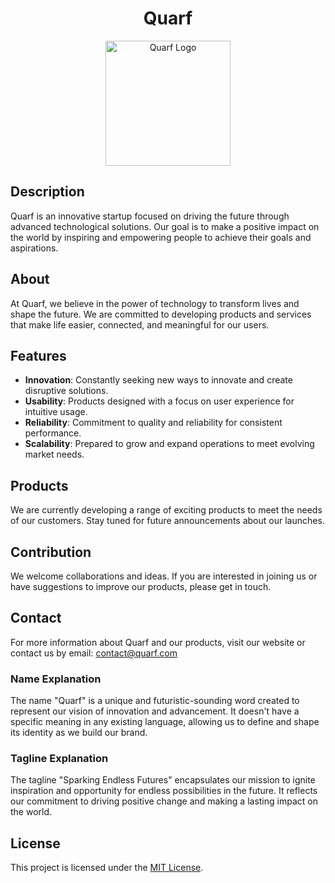 <div align="center">
  <h1>Quarf</h1>
  <img src="https://github.com/caoslourenco/quarf/assets/18141491/c8c54f89-0c8f-40b4-96c0-d47f4e204883" alt="Quarf Logo" width="200"/>
</div>

## Description
Quarf is an innovative startup focused on driving the future through advanced technological solutions. Our goal is to make a positive impact on the world by inspiring and empowering people to achieve their goals and aspirations.

## About
At Quarf, we believe in the power of technology to transform lives and shape the future. We are committed to developing products and services that make life easier, connected, and meaningful for our users.

## Features
- **Innovation**: Constantly seeking new ways to innovate and create disruptive solutions.
- **Usability**: Products designed with a focus on user experience for intuitive usage.
- **Reliability**: Commitment to quality and reliability for consistent performance.
- **Scalability**: Prepared to grow and expand operations to meet evolving market needs.

## Products
We are currently developing a range of exciting products to meet the needs of our customers. Stay tuned for future announcements about our launches.

## Contribution
We welcome collaborations and ideas. If you are interested in joining us or have suggestions to improve our products, please get in touch.

## Contact
For more information about Quarf and our products, visit our website or contact us by email: [contact@quarf.com](mailto:contact@quarf.com)

### Name Explanation
The name "Quarf" is a unique and futuristic-sounding word created to represent our vision of innovation and advancement. It doesn't have a specific meaning in any existing language, allowing us to define and shape its identity as we build our brand.

### Tagline Explanation
The tagline "Sparking Endless Futures" encapsulates our mission to ignite inspiration and opportunity for endless possibilities in the future. It reflects our commitment to driving positive change and making a lasting impact on the world.

## License
This project is licensed under the [MIT License](LICENSE).

